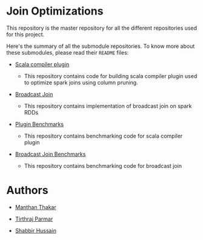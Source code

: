 # Join Optimizations

This repository is the master repository for all the different repositories used for this project. 

Here's the summary of all the submodule repositories. To know more about these submodules, please read their `README` files:

- [Scala compiler plugin](https://github.com/spark-optimizations/scala-plugin) 
 
  -  This repository contains code for building scala compiler plugin used to optimize spark joins using column pruning.

- [Broadcast Join](https://github.com/spark-optimizations/broadcast-join)

  - This repository contains implementation of broadcast join on spark RDDs

- [Plugin Benchmarks](https://github.com/spark-optimizations/plugin-benchmark)

  - This repository contains benchmarking code for scala compiler plugin

- [Broadcast Join Benchmarks](https://github.com/spark-optimizations/benchmarks)

  - This repository contains benchmarking code for broadcast join


# Authors

- [Manthan Thakar](https://github.com/manthan787)

- [Tirthraj Parmar](https://github.com/Tirthraj93)

- [Shabbir Hussain](https://github.com/shabbirahussain)


